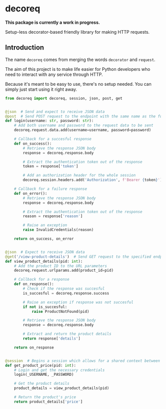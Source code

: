 # decoreq

**This package is currently a work in progress.**

Setup-less decorator-based friendly library for making HTTP requests.

## Introduction

The name `decoreq` comes from merging the words `decorator` and `request`.

The aim of this project is to make life easier for Python developers
who need to interact with any service through HTTP.

Because it's meant to be easy to use, there's no setup needed. You can simply just start using it right away.

```python
from decoreq import decoreq, session, json, post, get


@json  # Send and expect to receive JSON data
@post  # Send POST request to the endpoint with the same name as the function (i.e. /login)
def login(username: str, password: str):
    # Add both username and password to the request data to be sent
    decoreq.request.data.add(username=username, password=password)

    # Callback for a succesful response
    def on_success():
        # Retrieve the response JSON body
        response = decoreq.response.body

        # Extract the authentication token out of the response
        token = response['token']

        # Add an authorization header for the whole session
        decoreq.session.headers.add('Authorization', f'Bearer {token}')

    # Callback for a failure response
    def on_error():
        # Retrieve the response JSON body
        response = decoreq.response.body

        # Extract the authentication token out of the response
        reason = response['reason']

        # Raise an exception
        raise InvalidCredentials(reason)

    return on_success, on_error


@json  # Expect to receive JSON data
@get('/view-product-details')  # Send GET request to the specified endpoint
def view_product_details(pid: int):
    # Add the product ID to the URL parameters
    decoreq.request.urlparams.add(product_id=pid)

    # Callback for a response
    def on_response():
        # Check if the response was succesful
        is_succesful = decoreq.response.success

        # Raise an exception if response was not succesful
        if not is_succesful:
            raise ProductNotFound(pid)

        # Retrieve the response JSON body
        response = decoreq.response.body

        # Extract and return the product details
        return response['details']

    return on_response


@session  # Begins a session which allows for a shared context between multiple decorated calls
def get_product_price(pid: int):
    # Login and get the necessary credentials
    login(_USERNAME, _PASSWORD)

    # Get the product details
    product_details = view_product_details(pid)

    # Return the product's price
    return product_details['price']



```